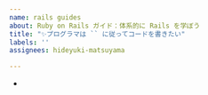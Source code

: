 ```yaml
---
name: rails guides
about: Ruby on Rails ガイド：体系的に Rails を学ぼう
title: "✨プログラマは `` に従ってコードを書きたい"
labels: ''
assignees: hideyuki-matsuyama

---
```


-
